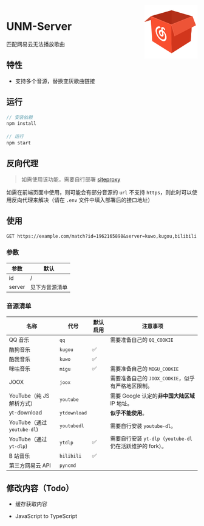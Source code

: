 <!-- Thanks to https://zhconvert.org's Chinese (China) converter ! -->

<img src="./public/favicon.png" alt="logo" width="140" height="140" align="right">

# UNM-Server

匹配网易云无法播放歌曲

## 特性

- 支持多个音源，替换变灰歌曲链接

## 运行

```js
// 安装依赖
npm install

// 运行
npm start
```

## 反向代理

> 如需使用该功能，需要自行部署 [siteproxy](https://github.com/netptop/siteproxy)

如需在前端页面中使用，则可能会有部分音源的 `url` 不支持 `https`，则此时可以使用反向代理来解决（请在 `.env` 文件中填入部署后的接口地址）

## 使用

```http
GET https://example.com/match?id=1962165898&server=kuwo,kugou,bilibili
```

### 参数

| 参数   | 默认           |
| ------ | -------------- |
| id     | /              |
| server | 见下方音源清单 |

### 音源清单

| 名称                        | 代号         | 默认启用 | 注意事项                                                    |
| --------------------------- | ------------ | -------- | ----------------------------------------------------------- |
| QQ 音乐                     | `qq`         |          | 需要准备自己的 `QQ_COOKIE`                                  |
| 酷狗音乐                    | `kugou`      | ✅       |                                                             |
| 酷我音乐                    | `kuwo`       | ✅       |                                                             |
| 咪咕音乐                    | `migu`       | ✅       | 需要准备自己的 `MIGU_COOKIE`                                |
| JOOX                        | `joox`       |          | 需要准备自己的 `JOOX_COOKIE`，似乎有严格地区限制。          |
| YouTube（纯 JS 解析方式）   | `youtube`    |          | 需要 Google 认定的**非中国大陆区域** IP 地址。              |
| yt-download                 | `ytdownload` |          | **似乎不能使用**。                                          |
| YouTube（通过 `youtube-dl`) | `youtubedl`  |          | 需要自行安装 `youtube-dl`。                                 |
| YouTube（通过 `yt-dlp`)     | `ytdlp`      | ✅       | 需要自行安装 `yt-dlp`（`youtube-dl` 仍在活跃维护的 fork）。 |
| B 站音乐                    | `bilibili`   | ✅       |                                                             |
| 第三方网易云 API            | `pyncmd`     |          |                                                             |

 ## 修改内容（Todo）

- 缓存获取内容

- JavaScript to TypeScript
